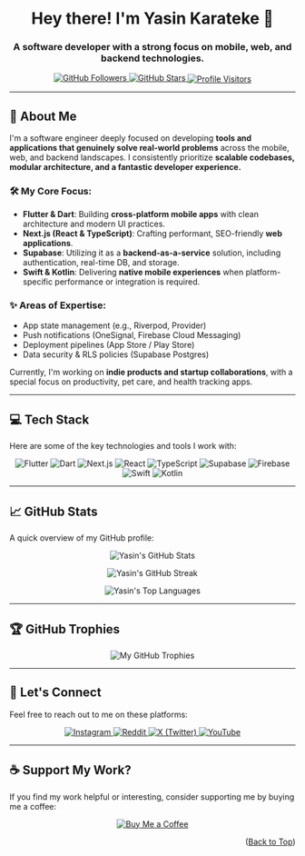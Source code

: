 <div id="top"></div>

<h1 align="center">Hey there! I'm Yasin Karateke 👋</h1>
<h3 align="center">A software developer with a strong focus on mobile, web, and backend technologies.</h3>

<p align="center">
  <a href="https://github.com/ykarateke?tab=followers">
    <img alt="GitHub Followers" src="https://img.shields.io/github/followers/ykarateke?color=236ad3&labelColor=115599&style=for-the-badge&logo=github&label=Followers" />
  </a>
  <a href="https://github.com/ykarateke/github-readme-stats">
    <img alt="GitHub Stars" src="https://img.shields.io/github/stars/ykarateke/github-readme-stats?color=236ad3&labelColor=115599&style=for-the-badge&logo=github&label=Stars" />
  </a>
  <a href="https://visitcount.itsvg.in">
    <img src="https://visitcount.itsvg.in/api?id=ykarateke&icon=0&color=236ad3" alt="Profile Visitors" style="vertical-align:middle;">
  </a>
</p>

---

## 🚀 About Me

I'm a software engineer deeply focused on developing **tools and applications that genuinely solve real-world problems** across the mobile, web, and backend landscapes. I consistently prioritize **scalable codebases, modular architecture, and a fantastic developer experience.**

### 🛠️ My Core Focus:

-   **Flutter & Dart**: Building **cross-platform mobile apps** with clean architecture and modern UI practices.
-   **Next.js (React & TypeScript)**: Crafting performant, SEO-friendly **web applications**.
-   **Supabase**: Utilizing it as a **backend-as-a-service** solution, including authentication, real-time DB, and storage.
-   **Swift & Kotlin**: Delivering **native mobile experiences** when platform-specific performance or integration is required.

### ✨ Areas of Expertise:

-   App state management (e.g., Riverpod, Provider)
-   Push notifications (OneSignal, Firebase Cloud Messaging)
-   Deployment pipelines (App Store / Play Store)
-   Data security & RLS policies (Supabase Postgres)

Currently, I'm working on **indie products and startup collaborations**, with a special focus on productivity, pet care, and health tracking apps.

---

## 💻 Tech Stack

Here are some of the key technologies and tools I work with:

<p align="center">
  <img src="https://img.shields.io/badge/Flutter-%2302569B.svg?style=for-the-badge&logo=Flutter&logoColor=white" alt="Flutter" />
  <img src="https://img.shields.io/badge/Dart-%230175C2.svg?style=for-the-badge&logo=dart&logoColor=white" alt="Dart" />
  <img src="https://img.shields.io/badge/Next.js-black?style=for-the-badge&logo=next.js&logoColor=white" alt="Next.js" />
  <img src="https://img.shields.io/badge/React-%2320232a.svg?style=for-the-badge&logo=react&logoColor=%2361DAFB" alt="React" />
  <img src="https://img.shields.io/badge/TypeScript-%23007ACC.svg?style=for-the-badge&logo=typescript&logoColor=white" alt="TypeScript" />
  <img src="https://img.shields.io/badge/Supabase-3ECF8E?style=for-the-badge&logo=supabase&logoColor=white" alt="Supabase" />
  <img src="https://img.shields.io/badge/Firebase-%23039BE5.svg?style=for-the-badge&logo=firebase&logoColor=white" alt="Firebase" />
  <img src="https://img.shields.io/badge/Swift-F54A2A?style=for-the-badge&logo=swift&logoColor=white" alt="Swift" />
  <img src="https://img.shields.io/badge/Kotlin-%237F52FF.svg?style=for-the-badge&logo=kotlin&logoColor=white" alt="Kotlin" />
</p>

---

## 📈 GitHub Stats

A quick overview of my GitHub profile:

<p align="center">
  <img src="https://github-readme-stats.vercel.app/api?username=ykarateke&theme=radical&hide_border=true&include_all_commits=true&count_private=true&show_icons=true&title_color=236ad3&icon_color=236ad3&text_color=ffffff&bg_color=0d1117" alt="Yasin's GitHub Stats" />
</p>
<p align="center">
  <img src="https://streak-stats.demolab.com/?user=ykarateke&theme=radical&hide_border=true&dates=DD%2FMM%2FYYYY&background=0d1117&ring=236ad3&fire=236ad3&currStreakLabel=236ad3" alt="Yasin's GitHub Streak" />
</p>
<p align="center">
  <img src="https://github-readme-stats.vercel.app/api/top-langs/?username=ykarateke&theme=radical&hide_border=true&layout=compact&title_color=236ad3&icon_color=236ad3&text_color=ffffff&bg_color=0d1117" alt="Yasin's Top Languages" />
</p>

---

## 🏆 GitHub Trophies

<p align="center">
  <img src="https://github-profile-trophy.vercel.app/?username=ykarateke&theme=radical&no-frame=true&no-bg=false&margin-w=4" alt="My GitHub Trophies" />
</p>

---

## 🤝 Let's Connect

Feel free to reach out to me on these platforms:

<p align="center">
  <a href="https://instagram.com/yasinnk_" target="_blank">
    <img src="https://img.shields.io/badge/Instagram-%23E4405F.svg?logo=Instagram&logoColor=white&style=for-the-badge" alt="Instagram" />
  </a>
  <a href="https://reddit.com/user/ykarateke" target="_blank">
    <img src="https://img.shields.io/badge/Reddit-%23FF4500.svg?logo=Reddit&logoColor=white&style=for-the-badge" alt="Reddit" />
  </a>
  <a href="https://x.com/ykarateke" target="_blank">
    <img src="https://img.shields.io/badge/X-black.svg?logo=X&logoColor=white&style=for-the-badge" alt="X (Twitter)" />
  </a>
  <a href="https://www.youtube.com/@yasinkarateke" target="_blank">
    <img src="https://img.shields.io/badge/YouTube-%23FF0000.svg?logo=YouTube&logoColor=white&style=for-the-badge" alt="YouTube" />
  </a>
</p>

---

## ☕ Support My Work?

If you find my work helpful or interesting, consider supporting me by buying me a coffee:

<p align="center">
  <a href="https://buymeacoffee.com/github.com/ykarateke" target="_blank">
    <img src="https://img.shields.io/badge/Buy%20Me%20a%20Coffee-ffdd00?style=for-the-badge&logo=buy-me-a-coffee&logoColor=black" alt="Buy Me a Coffee" />
  </a>
</p>

<p align="right">(<a href="#top">Back to Top</a>)</p>
